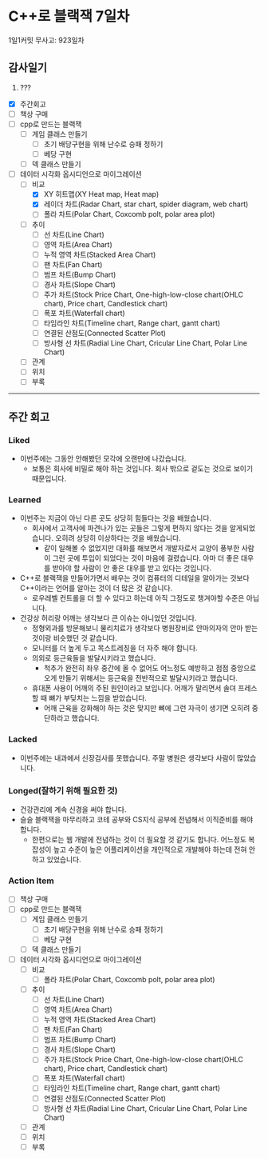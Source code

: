 # C++로 블랙잭 7일차

1일1커밋 무사고: 923일차

## 감사일기

1. ???

- [x] 주간회고
- [ ] 책상 구매
- [ ] cpp로 만드는 블랙잭
  - [ ] 게임 클래스 만들기
    - [ ] 초기 배당구현을 위해 난수로 승패 정하기
    - [ ] 베당 구현
  - [ ] 덱 클래스 만들기
- [ ] 데이터 시각화 옵시디언으로 마이그레이션
  - [ ] 비교
    - [x] XY 히트맵(XY Heat map, Heat map)
    - [x] 레이더 차트(Radar Chart, star chart, spider diagram, web chart)
    - [ ] 폴라 차트(Polar Chart, Coxcomb polt, polar area plot)
  - [ ] 추이
    - [ ] 선 차트(Line Chart)
    - [ ] 영역 차트(Area Chart)
    - [ ] 누적 영역 차트(Stacked Area Chart)
    - [ ] 팬 차트(Fan Chart)
    - [ ] 범프 차트(Bump Chart)
    - [ ] 경사 차트(Slope Chart)
    - [ ] 주가 차트(Stock Price Chart, One-high-low-close chart(OHLC chart), Price chart, Candlestick chart)
    - [ ] 폭포 차트(Waterfall chart)
    - [ ] 타임라인 차트(Timeline chart, Range chart, gantt chart)
    - [ ] 연결된 산점도(Connected Scatter Plot)
    - [ ] 방사형 선 차트(Radial Line Chart, Cricular Line Chart, Polar Line Chart)
  - [ ] 관계
  - [ ] 위치
  - [ ] 부록

---

## 주간 회고

### Liked

- 이번주에는 그동안 안해봤던 모각에 오랜만에 나갔습니다.
  - 보통은 회사에 비밀로 해야 하는 것입니다. 회사 밖으로 겉도는 것으로 보이기 때문입니다.

### Learned

- 이번주는 지금이 아닌 다른 곳도 상당히 힘들다는 것을 배웠습니다.
  - 회사에서 고객사에 파견나가 있는 곳들은 그렇게 편하지 않다는 것을 알게되었습니다. 오히려 상당히 이상하다는 것을 배웠습니다.
    - 같이 일해볼 수 없었지만 대화를 해보면서 개발자로서 교양이 풍부한 사람이 그런 곳에 투입이 되었다는 것이 마음에 걸렸습니다. 아마 더 좋은 대우를 받아야 할 사람이 안 좋은 대우를 받고 있다는 것입니다.
- C++로 블랙잭을 만들어가면서 배우는 것이 컴퓨터의 디테일을 알아가는 것보다 C++이라는 언어를 알아는 것이 더 많은 것 같습니다.
  - 로우레벨 컨트롤을 더 할 수 있다고 하는데 아직 그정도로 챙겨야할 수준은 아닙니다.
- 건강상 허리랑 어깨는 생각보다 큰 이슈는 아니었던 것입니다.
  - 정형외과를 방문해보니 물리치료가 생각보다 병원장비로 안마의자의 안마 받는 것이랑 비슷했던 것 같습니다.
  - 모니터를 더 높게 두고 목스트레칭을 더 자주 해야 합니다.
  - 의외로 등근육들을 발달시키라고 했습니다.
    - 척추가 완전히 좌우 중간에 올 수 없어도 어느정도 예방하고 점점 중앙으로 오게 만들기 위해서는 등근육을 전반적으로 발달시키라고 했습니다.
  - 휴대폰 사용이 어깨의 주된 원인이라고 보입니다. 어깨가 말리면서 솔뎌 프레스할 때 뼈가 부딪치는 느낌을 받았습니다.
    - 어깨 근육을 강화해야 하는 것은 맞지만 뼈에 그런 자극이 생기면 오히려 중단하라고 했습니다.

### Lacked

- 이번주에는 내과에서 신장검사를 못했습니다. 주말 병원은 생각보다 사람이 많았습니다.

### Longed(잘하기 위해 필요한 것)

- 건강관리에 계속 신경을 써야 합니다.
- 슬슬 블랙잭을 마무리하고 코테 공부와 CS지식 공부에 전념해서 이직준비를 해야 합니다.
  - 한편으로는 웹 개발에 전념하는 것이 더 필요할 것 같기도 합니다. 어느정도 복잡성이 높고 수준이 높은 어플리케이션을 개인적으로 개발해야 하는데 전혀 안 하고 있었습니다.

### Action Item

- [ ] 책상 구매
- [ ] cpp로 만드는 블랙잭
  - [ ] 게임 클래스 만들기
    - [ ] 초기 배당구현을 위해 난수로 승패 정하기
    - [ ] 베당 구현
  - [ ] 덱 클래스 만들기
- [ ] 데이터 시각화 옵시디언으로 마이그레이션
  - [ ] 비교
    - [ ] 폴라 차트(Polar Chart, Coxcomb polt, polar area plot)
  - [ ] 추이
    - [ ] 선 차트(Line Chart)
    - [ ] 영역 차트(Area Chart)
    - [ ] 누적 영역 차트(Stacked Area Chart)
    - [ ] 팬 차트(Fan Chart)
    - [ ] 범프 차트(Bump Chart)
    - [ ] 경사 차트(Slope Chart)
    - [ ] 주가 차트(Stock Price Chart, One-high-low-close chart(OHLC chart), Price chart, Candlestick chart)
    - [ ] 폭포 차트(Waterfall chart)
    - [ ] 타임라인 차트(Timeline chart, Range chart, gantt chart)
    - [ ] 연결된 산점도(Connected Scatter Plot)
    - [ ] 방사형 선 차트(Radial Line Chart, Cricular Line Chart, Polar Line Chart)
  - [ ] 관계
  - [ ] 위치
  - [ ] 부록
